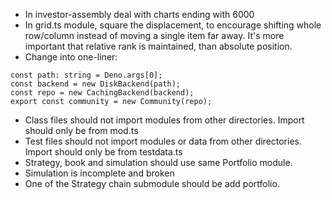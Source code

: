 * In investor-assembly deal with charts ending with 6000
* In grid.ts module, square the displacement, to encourage shifting whole row/column instead of moving a single item far away. It's more important that relative rank is maintained, than absolute position.
* Change into one-liner:
```
const path: string = Deno.args[0];
const backend = new DiskBackend(path);
const repo = new CachingBackend(backend);
export const community = new Community(repo);
```
* Class files should not import modules from other directories. Import should only be from mod.ts
* Test files should not import modules or data from other directories. Import should only be from testdata.ts
* Strategy, book and simulation should use same Portfolio module.
* Simulation is incomplete and broken
* One of the Strategy chain submodule should be add portfolio.